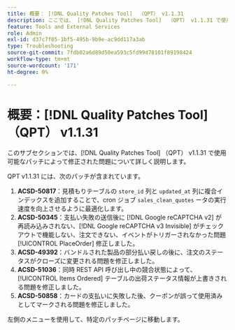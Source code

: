 ```yaml
---
title: 概要： [!DNL Quality Patches Tool]  （QPT） v1.1.31
description: ここでは、 [!DNL Quality Patches Tool]  （QPT） v1.1.31 で使用可能なパッチによって修正された問題について詳しく説明します。
feature: Tools and External Services
role: Admin
exl-id: d37c7f05-1bf5-495b-9b9e-ac9dd117a3ab
type: Troubleshooting
source-git-commit: 7fdb02a6d89d50ea593c5fd99d78101f89198424
workflow-type: tm+mt
source-wordcount: '171'
ht-degree: 0%

---
```


# 概要：[!DNL Quality Patches Tool] （QPT） v1.1.31

このサブセクションでは、[!DNL Quality Patches Tool] （QPT） v1.1.31 で使用可能なパッチによって修正された問題について詳しく説明します。

QPT v1.1.31 には、次のパッチが含まれています。

1. **ACSD-50817**：見積もりテーブルの `store_id` 列と `updated_at` 列に複合インデックスを追加することで、cron ジョブ `sales_clean_quotes` ータの実行速度を向上させるように最適化します。
1. **ACSD-50345**：支払い失敗の送信後に [!DNL Google reCAPTCHA v2] が再読み込みされない、[!DNL Google reCAPTCHA v3 Invisible] がチェックアウトで機能しない、注文できない、イベントがトリガーされなかった問題 [!UICONTROL PlaceOrder] 修正しました。
1. **ACSD-49392**：バンドルされた製品の部分払い戻しの後に、注文のステータスがクローズに変更される問題を修正しました。
1. **ACSD-51036**：同時 REST API 呼び出し中の競合状態によって、[!UICONTROL Items Ordered] テーブルの出荷ステータス情報が上書きされる問題を修正しました。
1. **ACSD-50858**：カードの支払いに失敗した後、クーポンが誤って使用済みとしてマークされる問題を修正しました。

左側のメニューを使用して、特定のパッチページに移動します。
